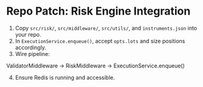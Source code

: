 # Repo Patch: Risk Engine Integration

1. Copy `src/risk/`, `src/middleware/`, `src/utils/`, and `instruments.json` into your repo.
2. In `ExecutionService.enqueue()`, accept `opts.lots` and size positions accordingly.
3. Wire pipeline:

ValidatorMiddleware → RiskMiddleware → ExecutionService.enqueue()

4. Ensure Redis is running and accessible.
